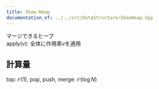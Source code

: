 ```yaml
---
title: Skew-Heap
documentation_of: ../../src/DataStructure/SkewHeap.hpp
---
```

マージできるヒープ \
apply(v): 全体に作用素vを適用
## 計算量
top: $\mathcal{O}(1)$, pop, push, merge: $\mathcal{O}(\log N)$